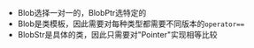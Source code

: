 * Blob选择一对一的，BlobPtr选特定的
* Blob是类模板，因此需要对每种类型都需要不同版本的`operator==`
* BlobStr是具体的类，因此只需要对"Pointer"实现相等比较
